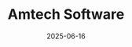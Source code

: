 ---  
layout: startup_page  
title: "Amtech Software"  
id: "amtechsoftware.com"  
permalink: "/amtechsoftwareamtechsoftware.com06162025/"  
website: "https://www.amtechsoftware.com/"  
funding_round: "Strategic Investment"  
funding_amount: ""  
investors: "Vista Equity Partners"  
about: "Amtech Software provides enterprise software, including ERP, MES, and automation solutions, specifically for the packaging industry. Their platform helps packaging manufacturers manage operations, improve efficiency, and reduce waste across the entire production process. The company supports over 600 customers worldwide."  
markets: "Packaging, ERP, MES, Automation"  
hq: "Fort Washington, Pennsylvania, United States"  
founded_year: "1981"  
linkedin: "https://www.linkedin.com/company/amtechsoftware"  
twitter: "https://twitter.com/amtechsoftware"  
instagram: ""  
facebook: "https://www.facebook.com/amtechsoftware"  
crunchbase: "https://www.crunchbase.com/organization/amtech-software"  
pitchbook: "https://pitchbook.com/profiles/company/233889-04"  

date_display: "16-Jun-2025"  
date: "2025-06-16"

# SEO Optimization  
meta_title: "Amtech Software - Strategic Investment"  
meta_description: "Amtech Software, Amtech Software provides enterprise software, including ERP, MES, and automation solutions, specifically for the packaging industry. Their platform he..."  
meta_keywords: "Amtech Software, Packaging, ERP, MES, Automation, Strategic Investment funding"  
canonical_url: "https://startup.projectstartups.com/amtechsoftwareamtechsoftware.com06162025/"  
---